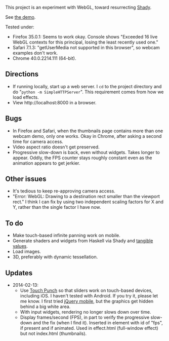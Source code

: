 This project is an experiment with WebGL, toward resurrecting [Shady](https://github.com/conal/shady-gen).

See [the demo](http://conal.github.io/webgl-experiment-1/).

Tested under:

*   Firefox 35.0.1:
    Seems to work okay.
    Console shows "Exceeded 16 live WebGL contexts for this principal, losing the least recently used one."
*   Safari 7.1.3:
    "getUserMedia not supported in this browser", so webcam examples don't work.
*   Chrome 40.0.2214.111 (64-bit).

## Directions

*   If running locally, start up a web server.
    I `cd` to the project directory and do "`python -m SimpleHTTPServer`".
    This requirement comes from how we load effects.
*   View http://localhost:8000 in a browser.

## Bugs

*   In Firefox and Safari, when the thumbnails page contains more than one webcam demo, only one works.
    Okay in Chrome, after asking a second time for camera access.
*   Video aspect ratio doesn't get preserved.
*   Progressive slow-down is back, even without widgets.
    Takes longer to appear.
    Oddly, the FPS counter stays roughly constant even as the animation appears to get jerkier.

## Other issues

*   It's tedious to keep re-approving camera access.
*   "Error: WebGL: Drawing to a destination rect smaller than the viewport rect."
    I think I can fix by using two independent scaling factors for X and Y, rather than the single factor I have now.

## To do

*   Make touch-based infinite panning work on mobile.
*   Generate shaders and widgets from Haskell via Shady and [tangible values](http://www.haskell.org/haskellwiki/TV).
*   Load images.
*   3D, preferably with dynamic tessellation.

## Updates

*   2014-02-13:
    *   Use [Touch Punch](http://touchpunch.furf.com/) so that sliders work on touch-based devices, including iOS.
        I haven't tested with Android.
        If you try it, please let me know.
        I first tried [jQuery mobile](http://jquerymobile.com/), but the graphics get hidden behind a big white area.
    *   With input widgets, rendering no longer slows down over time.
    *   Display frames/second (FPS), in part to verify the progressive slow-down and the fix (when I find it).
        Inserted in element with id of "fps", if present and if animated.
        Used in effect.html (full-window effect) but not index.html (thumbnails).

